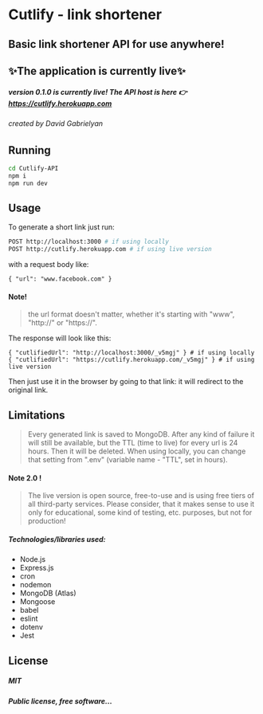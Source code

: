 # Cutlify - link shortener
## Basic link shortener API for use anywhere!

## ✨The application is currently live✨

##### version 0.1.0 is currently live! The API host is here 👉 https://cutlify.herokuapp.com

###### created by David Gabrielyan

## Running
```sh
cd Cutlify-API
npm i
npm run dev
```

## Usage

To generate a short link just run:
```sh
POST http://localhost:3000 # if using locally
POST http://cutlify.herokuapp.com # if using live version
```
with a request body like:
```
{ "url": "www.facebook.com" }
```
#### Note!
> the url format doesn't matter, whether it's starting with "www", "http://" or "https://".

The response will look like this:
```
{ "cutlifiedUrl": "http://localhost:3000/_v5mgj" } # if using locally
{ "cutlifiedUrl": "https://cutlify.herokuapp.com/_v5mgj" } # if using live version
```

Then just use it in the browser by going to that link: it will redirect to the original link.
## Limitations
> Every generated link is saved to MongoDB. After any kind of
> failure it will still be available, but the TTL (time to live)
> for every url is 24 hours. Then it will be deleted. When using
> locally, you can change that setting from ".env" (variable name - "TTL", set in hours).

#### Note 2.0 !
> The live version is open source, free-to-use and is using free
> tiers of all third-party services. Please consider, that it
> makes sense to use it only for educational, some kind of testing, etc.
> purposes, but not for production!


##### Technologies/libraries used:
- Node.js
- Express.js
- cron
- nodemon
- MongoDB (Atlas)
- Mongoose
- babel
- eslint
- dotenv
- Jest

## License

##### MIT

***Public license, free software...***
